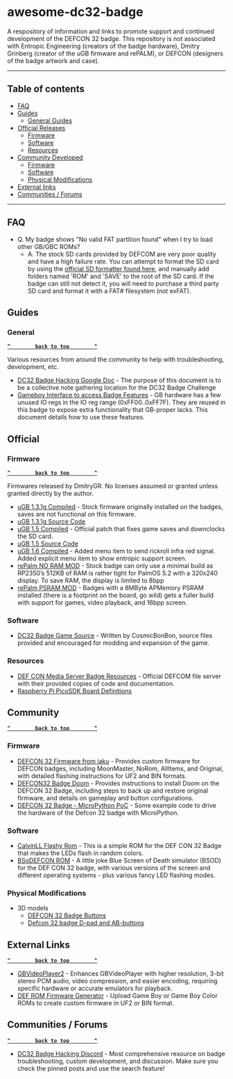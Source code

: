 # awesome-dc32-badge
A respository of information and links to promote support and continued development of the DEFCON 32 badge. This repository is not associated with Entropic Engineering (creators of the badge hardware), Dmitry Grinberg (creator of the uGB firmware and rePALM), or DEFCON (designers of the badge artwork and case). 

--------------------

## Table of contents

- [FAQ]($faq)
- [Guides](#guides)
  - [General Guides](#general)
- [Official Releases](#official)
  - [Firmware](#firmware)
  - [Software](#software)
  - [Resources](#resources)
- [Community Developed](#community)
  - [Firmware](#commfirmware)
  - [Software](#commsoftware)
  - [Physical Modifications](#commmods)
- [External links](#external-links)
- [Communities / Forums](#communities--forums)

--------------------
## FAQ

- Q. My badge shows "No valid FAT partition found" when I try to load other GB/GBC ROMs?
  - A. The stock SD cards provided by DEFCOM are very poor quality and have a high failure rate. You can attempt to format the SD card by using the [official SD formatter found here](https://www.sdcard.org/downloads/formatter/), and manually add folders named 'ROM' and 'SAVE' to the root of the SD card. If the badge can still not detect it, you will need to purchase a third party SD card and format it with a FAT# filesystem (not exFAT).  

## Guides

### General

**[`^        back to top        ^`](#awesome-dc32-badge)**

Various resources from around the community to help with troubleshooting, development, etc.

- [DC32 Badge Hacking Google Doc](https://docs.google.com/document/d/1Jff1UbKaRGoHoAug1c0r6a4Y-MYruvgVORGG8c63sNQ) - The purpose of this document is to be a collective note gathering location for the DC32 Badge Challenge
- [Gameboy Interface to access Badge Features](https://docs.google.com/document/d/1COY5n0HhBcBq7ILwsKtOjV-_0-arNPkk_qBH9PI9fms) - GB hardware has a few unused IO regs in the IO reg range (0xFF00..0xFF7F). They are reused in this badge to expose extra functionality that GB-proper lacks. This document details how to use these features.

## Official

### Firmware

**[`^        back to top        ^`](#awesome-dc32-badge)**

Firmwares released by DmitryGR. No licenses assumed or granted unless granted directly by the author.

- [uGB 1.3.1g Compiled](https://discord.com/channels/867438418212683796/1262488625799495732/1271177820298674280) - Stock firmware originally installed on the badges, saves are not functional on this firmware. 
- [uGB 1.3.1g Source Code](https://cdn.discordapp.com/attachments/1262488625799495732/1271175312012480512/defcon_badge.tar.bz2?ex=66c0edc3&is=66bf9c43&hm=174d8e7c02c12762ec74cde20103b29705f163aeca7854a19823e1f5150bee18&) 
- [uGB 1.5 Compiled](http://dmitry.gr/images/defcon_update_1.5.0.tar.bz2) - Official patch that fixes game saves and downclocks the SD card.
- [uGB 1.5 Source Code](http://dmitry.gr/images/defcon_code_1.5.0.tar.bz2)
- [uGB 1.6 Compiled](https://discord.com/channels/867438418212683796/1262488625799495732/1271971778985590805) - Added menu item to send rickroll infra red signal. Added explicit menu item to show entropic support screen.
- [rePalm NO RAM MOD](https://dmitry.gr/images/rePalmDefcon_NOPSRAM.bin) - Stock badge can only use a minimal build as RP2350’s 512KB of RAM is rather tight for PalmOS 5.2 with a  320x240 display. To save RAM, the display is limited to 8bpp
- [rePalm PSRAM MOD](https://dmitry.gr/images/rePalmDefcon_withPSRAM.bin) - Badges with a 8MByte APMemory PSRAM installed (there is a footprint on the board, go wild) gets a fuller build with support for games, video playback, and 16bpp screen.

### Software

- [DC32 Badge Game Source](https://github.com/CosmicBonBon/DC32BadgeGame) - Written by CosmicBonBon, source files provided and encouraged for modding and expansion of the game.

### Resources

- [DEF CON Media Server Badge Resources](https://media.defcon.org/DEF%20CON%2032/DEF%20CON%2032%20badge/) - Official DEFCOM file server with their provided copies of code and documentation.
- [Raspberry Pi PicoSDK Board Definitions](https://github.com/raspberrypi/pico-sdk/blob/master/src/boards/include/boards/defcon32_badge.h) 

## Community

**[`^        back to top        ^`](#awesome-dc32-badge)**

### <a id="commfirmware" /> Firmware

- [DEFCON 32 Firmware from jaku](https://github.com/jaku/DEFCON-32-BadgeFirmware) - Provides custom firmware for DEFCON badges, including MoonMaster, NoRom, AllItems, and Original, with detailed flashing instructions for UF2 and BIN formats.
- [DEFCON32 Badge Doom](https://github.com/kilograham/rp2040-doom/releases/tag/defcon32_v1) - Provides instructions to install Doom on the DEFCON 32 Badge, including steps to back up and restore original firmware, and details on gameplay and button configurations.
- [DEFCON 32 Badge - MicroPython PoC](https://github.com/Phaeilo/dc32_badge_micropython) - Some example code to drive the hardware of the Defcon 32 badge with MicroPython.

### <a id="commsoftware" /> Software

- [CalvinLL Flashy Rom](https://github.com/Calvin-LL/defcon-32-badge-flashy-rom) - This is a simple ROM for the DEF CON 32 Badge that makes the LEDs flash in random colors.
- [BSoDEFCON ROM](https://github.com/rootabeta/BSoDEFCON) - A little joke Blue Screen of Death simulator (BSOD) for the DEF CON 32 badge, with various versions of the screen and different operating systems - plus various fancy LED flashing modes.

### <a id="commmods" /> Physical Modifications

- 3D models
  - [DEFCON 32 Badge Buttons](https://www.printables.com/model/977477-defcon-32-badge-buttons)
  - [Defcon 32 badge D-pad and AB-buttons](https://makerworld.com/en/models/588650?from=search#profileId-509911)

## External Links

**[`^        back to top        ^`](#awesome-dc32-badge)**

- [GBVideoPlayer2](https://github.com/LIJI32/GBVideoPlayer2) - Enhances GBVideoPlayer with higher resolution, 3-bit stereo PCM audio, video compression, and easier encoding, requiring specific hardware or accurate emulators for playback.
- [DEF ROM Firmware Generator](https://defrom.lol/) - Upload Game Boy or Game Boy Color ROMs to create custom firmware in UF2 or BIN format.

## Communities / Forums

**[`^        back to top        ^`](#awesome-dc32-badge)**

- [DC32 Badge Hacking Discord](https://discord.gg/z7HvmSQx) - Most comprehensive resource on badge troubleshooting, custom development, and discussion. Make sure you check the pinned posts and use the search feature!

